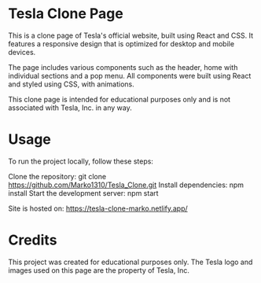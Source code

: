 # Tesla Clone Page

This is a clone page of Tesla's official website, built using React and CSS. It features a responsive design that is optimized for desktop and mobile devices.

The page includes various components such as the header, home with individual sections and a pop menu. All components were built using React and styled using CSS, with animations.

This clone page is intended for educational purposes only and is not associated with Tesla, Inc. in any way.

# Usage

To run the project locally, follow these steps:

Clone the repository: git clone https://github.com/Marko1310/Tesla_Clone.git
Install dependencies: npm install
Start the development server: npm start

Site is hosted on: https://tesla-clone-marko.netlify.app/

# Credits

This project was created for educational purposes only. The Tesla logo and images used on this page are the property of Tesla, Inc.
